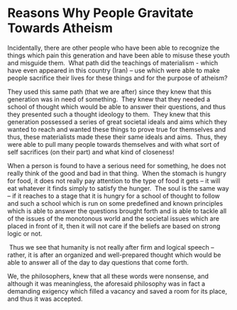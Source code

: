 Reasons Why People Gravitate Towards Atheism
============================================

Incidentally, there are other people who have been able to recognize the
things which pain this generation and have been able to misuse these
youth and misguide them.  What path did the teachings of materialism -
which have even appeared in this country (Iran) – use which were able to
make people sacrifice their lives for these things and for the purpose
of atheism? 

They used this same path (that we are after) since they knew that this
generation was in need of something.  They knew that they needed a
school of thought which would be able to answer their questions, and
thus they presented such a thought ideology to them.  They knew that
this generation possessed a series of great societal ideals and aims
which they wanted to reach and wanted these things to prove true for
themselves and thus, these materialists made these their same ideals and
aims.  Thus, they were able to pull many people towards themselves and
with what sort of self sacrifices (on their part) and what kind of
closeness!

When a person is found to have a serious need for something, he does not
really think of the good and bad in that thing.  When the stomach is
hungry for food, it does not really pay attention to the type of food it
gets – it will eat whatever it finds simply to satisfy the hunger.  The
soul is the same way – if it reaches to a stage that it is hungry for a
school of thought to follow and such a school which is run on some
predefined and known principles which is able to answer the questions
brought forth and is able to tackle all of the issues of the monotonous
world and the societal issues which are placed in front of it, then it
will not care if the beliefs are based on strong logic or not.

 Thus we see that humanity is not really after firm and logical speech –
rather, it is after an organized and well-prepared thought which would
be able to answer all of the day to day questions that come forth.

We, the philosophers, knew that all these words were nonsense, and
although it was meaningless, the aforesaid philosophy was in fact a
demanding exigency which filled a vacancy and saved a room for its
place, and thus it was accepted.


